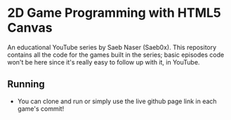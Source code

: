 # 2D Game Programming with HTML5 Canvas
An educational YouTube series by Saeb Naser (Saeb0x). This repository contains all the code for the games built in the series; basic episodes code won't be here since it's really easy to follow up with it, in YouTube.

## Running
- You can clone and run or simply use the live github page link in each game's commit!
